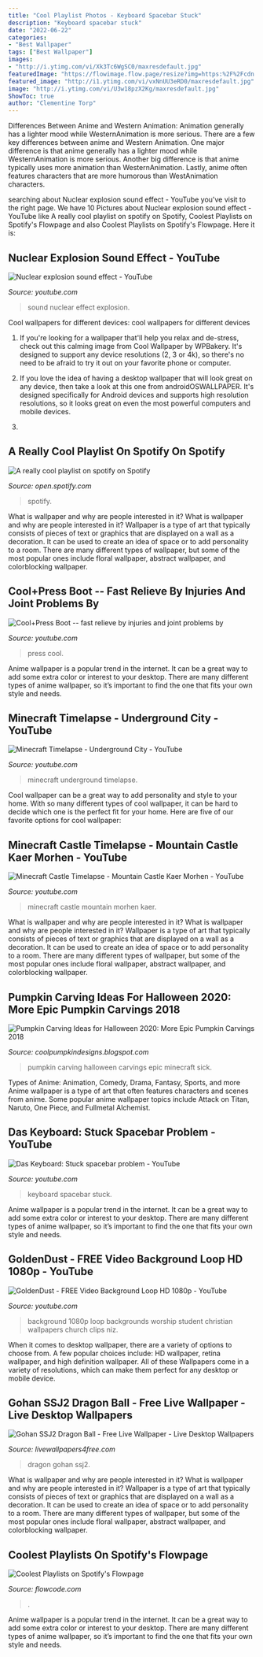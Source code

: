 ```yaml
---
title: "Cool Playlist Photos - Keyboard Spacebar Stuck"
description: "Keyboard spacebar stuck"
date: "2022-06-22"
categories:
- "Best Wallpaper"
tags: ["Best Wallpaper"]
images:
- "http://i.ytimg.com/vi/Xk3Tc6WgSC0/maxresdefault.jpg"
featuredImage: "https://flowimage.flow.page/resize?img=https:%2F%2Fcdn.flow.page%2Fimages%2Ffa1cb850-c995-40dd-bc17-1029b69427b8-profile-picture%3Fm%3D1618185388&amp;w=320"
featured_image: "http://i1.ytimg.com/vi/vxNnUU3eRD0/maxresdefault.jpg"
image: "http://i.ytimg.com/vi/U3w18pzX2Kg/maxresdefault.jpg"
ShowToc: true
author: "Clementine Torp"
---
```



Differences Between Anime and Western Animation: Animation generally has a lighter mood while WesternAnimation is more serious.
There are a few key differences between anime and Western Animation. One major difference is that anime generally has a lighter mood while WesternAnimation is more serious. Another big difference is that anime typically uses more animation than WesternAnimation. Lastly, anime often features characters that are more humorous than WestAnimation characters.

	

		
searching about Nuclear explosion sound effect - YouTube you've visit to the right page. We have 10 Pictures about Nuclear explosion sound effect - YouTube like A really cool playlist on spotify on Spotify, Coolest Playlists on Spotify&#039;s Flowpage and also Coolest Playlists on Spotify&#039;s Flowpage. Here it is:
		
    
## Nuclear Explosion Sound Effect - YouTube

<img loading=lazy src="http://i1.ytimg.com/vi/vxNnUU3eRD0/maxresdefault.jpg" onerror="this.onerror=null;this.src='https://tse1.mm.bing.net/th?id=OIP.hDh_rktj1A5w1MbzxLTLbQHaEK&amp;pid=15.1';" alt="Nuclear explosion sound effect - YouTube">

_Source: youtube.com_

>sound nuclear effect explosion. 

	

Cool wallpapers for different devices:
cool wallpapers for different devices 

1. If you're looking for a wallpaper that'll help you relax and de-stress, check out this calming image from Cool Wallpaper by WPBakery. It's designed to support any device resolutions (2, 3 or 4k), so there's no need to be afraid to try it out on your favorite phone or computer.

2. If you love the idea of having a desktop wallpaper that will look great on any device, then take a look at this one from androidOSWALLPAPER. It's designed specifically for Android devices and supports high resolution resolutions, so it looks great on even the most powerful computers and mobile devices.

3.

    
## A Really Cool Playlist On Spotify On Spotify

<img loading=lazy src="https://mosaic.scdn.co/640/ab67616d0000b273142b21bd73f912e8dfd72adeab67616d0000b2733760def989ef22ba66b34ecdab67616d0000b2738a228e53a0ea9ec89017db0cab67616d0000b273aca44ea06c236b60416359ee" onerror="this.onerror=null;this.src='https://tse4.mm.bing.net/th?id=OIP.xP1QyMy1DAxSOZ8u4QXZOQHaHa&amp;pid=15.1';" alt="A really cool playlist on spotify on Spotify">

_Source: open.spotify.com_

>spotify. 

	

What is wallpaper and why are people interested in it?
What is wallpaper and why are people interested in it?
Wallpaper is a type of art that typically consists of pieces of text or graphics that are displayed on a wall as a decoration. It can be used to create an idea of space or to add personality to a room. There are many different types of wallpaper, but some of the most popular ones include floral wallpaper, abstract wallpaper, and colorblocking wallpaper.

    
## Cool+Press Boot -- Fast Relieve By Injuries And Joint Problems By

<img loading=lazy src="https://i.ytimg.com/vi/yzklyfyefh4/hqdefault.jpg" onerror="this.onerror=null;this.src='https://tse2.mm.bing.net/th?id=OIP.mENREeAyveL07NjD7HzgvAHaFj&amp;pid=15.1';" alt="Cool+Press Boot -- fast relieve by injuries and joint problems by">

_Source: youtube.com_

>press cool. 

	

Anime wallpaper is a popular trend in the internet. It can be a great way to add some extra color or interest to your desktop. There are many different types of anime wallpaper, so it’s important to find the one that fits your own style and needs.

    
## Minecraft Timelapse - Underground City - YouTube

<img loading=lazy src="http://i.ytimg.com/vi/Xk3Tc6WgSC0/maxresdefault.jpg" onerror="this.onerror=null;this.src='https://tse3.mm.bing.net/th?id=OIP.rngx0u2GgQZWIo9mXcLkWQHaEK&amp;pid=15.1';" alt="Minecraft Timelapse - Underground City - YouTube">

_Source: youtube.com_

>minecraft underground timelapse. 

	

Cool wallpaper can be a great way to add personality and style to your home. With so many different types of cool wallpaper, it can be hard to decide which one is the perfect fit for your home. Here are five of our favorite options for cool wallpaper: 

    
## Minecraft Castle Timelapse - Mountain Castle Kaer Morhen - YouTube

<img loading=lazy src="http://i.ytimg.com/vi/U3w18pzX2Kg/maxresdefault.jpg" onerror="this.onerror=null;this.src='https://tse1.mm.bing.net/th?id=OIP.LVGQUA5CBYVa27zQYvbxtgHaEK&amp;pid=15.1';" alt="Minecraft Castle Timelapse - Mountain Castle Kaer Morhen - YouTube">

_Source: youtube.com_

>minecraft castle mountain morhen kaer. 

	

What is wallpaper and why are people interested in it?
What is wallpaper and why are people interested in it?
Wallpaper is a type of art that typically consists of pieces of text or graphics that are displayed on a wall as a decoration. It can be used to create an idea of space or to add personality to a room. There are many different types of wallpaper, but some of the most popular ones include floral wallpaper, abstract wallpaper, and colorblocking wallpaper.

    
## Pumpkin Carving Ideas For Halloween 2020: More Epic Pumpkin Carvings 2018

<img loading=lazy src="http://3.bp.blogspot.com/-fp7n0VkqXzw/Ulx_cgs3ilI/AAAAAAAAIsY/sascJitkcmg/s1600/2bfe9b37b457d20699e384ac543388b0.jpg" onerror="this.onerror=null;this.src='https://tse2.mm.bing.net/th?id=OIP.RMmtzoAgXe6a1p3vMF_DXgAAAA&amp;pid=15.1';" alt="Pumpkin Carving Ideas for Halloween 2020: More Epic Pumpkin Carvings 2018">

_Source: coolpumpkindesigns.blogspot.com_

>pumpkin carving halloween carvings epic minecraft sick. 

	

Types of Anime: Animation, Comedy, Drama, Fantasy, Sports, and more
Anime wallpaper is a type of art that often features characters and scenes from anime. Some popular anime wallpaper topics include Attack on Titan, Naruto, One Piece, and Fullmetal Alchemist.

    
## Das Keyboard: Stuck Spacebar Problem - YouTube

<img loading=lazy src="https://i.ytimg.com/vi/5b64psDiM6Q/maxresdefault.jpg" onerror="this.onerror=null;this.src='https://tse4.mm.bing.net/th?id=OIP.YYkg85jUgyvYTnJ3NuV6_wHaEK&amp;pid=15.1';" alt="Das Keyboard: Stuck spacebar problem - YouTube">

_Source: youtube.com_

>keyboard spacebar stuck. 

	

Anime wallpaper is a popular trend in the internet. It can be a great way to add some extra color or interest to your desktop. There are many different types of anime wallpaper, so it’s important to find the one that fits your own style and needs.

    
## GoldenDust - FREE Video Background Loop HD 1080p - YouTube

<img loading=lazy src="http://i.ytimg.com/vi/YOYtOu9Q0i0/maxresdefault.jpg" onerror="this.onerror=null;this.src='https://tse4.mm.bing.net/th?id=OIP.4MihuMhKIwyaBUFX6_UHXgHaEK&amp;pid=15.1';" alt="GoldenDust - FREE Video Background Loop HD 1080p - YouTube">

_Source: youtube.com_

>background 1080p loop backgrounds worship student christian wallpapers church clips niz. 

	

When it comes to desktop wallpaper, there are a variety of options to choose from. A few popular choices include: HD wallpaper, retina wallpaper, and high definition wallpaper. All of these Wallpapers come in a variety of resolutions, which can make them perfect for any desktop or mobile device. 

    
## Gohan SSJ2 Dragon Ball - Free Live Wallpaper - Live Desktop Wallpapers

<img loading=lazy src="https://livewallpapers4free.com/wp-content/uploads/2019/08/000000-5.jpg" onerror="this.onerror=null;this.src='https://tse3.mm.bing.net/th?id=OIP.xtGLabDASL0K4eyzt7XQOQHaEK&amp;pid=15.1';" alt="Gohan SSJ2 Dragon Ball - Free Live Wallpaper - Live Desktop Wallpapers">

_Source: livewallpapers4free.com_

>dragon gohan ssj2. 

	

What is wallpaper and why are people interested in it?
What is wallpaper and why are people interested in it?
Wallpaper is a type of art that typically consists of pieces of text or graphics that are displayed on a wall as a decoration. It can be used to create an idea of space or to add personality to a room. There are many different types of wallpaper, but some of the most popular ones include floral wallpaper, abstract wallpaper, and colorblocking wallpaper.

    
## Coolest Playlists On Spotify&#039;s Flowpage

<img loading=lazy src="https://flowimage.flow.page/resize?img=https:%2F%2Fcdn.flow.page%2Fimages%2Ffa1cb850-c995-40dd-bc17-1029b69427b8-profile-picture%3Fm%3D1618185388&amp;w=320" onerror="this.onerror=null;this.src='https://tse2.mm.bing.net/th?id=OIP.VhG-iuXqKl8Oklp8rNMpMgAAAA&amp;pid=15.1';" alt="Coolest Playlists on Spotify&#039;s Flowpage">

_Source: flowcode.com_

>. 

	

Anime wallpaper is a popular trend in the internet. It can be a great way to add some extra color or interest to your desktop. There are many different types of anime wallpaper, so it’s important to find the one that fits your own style and needs.

